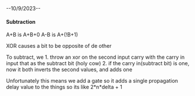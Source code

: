 --10/9/2023--
#### Subtraction
A+B is A+B+0
A-B is A+(!B+1)

XOR causes a bit to be opposite of de other

To subtract, we
	1. throw an xor on the second input carry with the carry in input that as the subtract bit (holy cow)
	2. if the carry in(subtract bit) is one, now it both inverts the second values, and adds one

Unfortunately this means we add a gate so it adds a single propagation delay value to the things so its like 2\*n\*delta + 1


